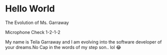 # Hello World

The Evolution of Ms. Garraway

Microphone Check 1-2-1-2

My name is Teila Garraway and I am evolving into the software developer of your dreams.No Cap in the words of my step son.. lol 😂
